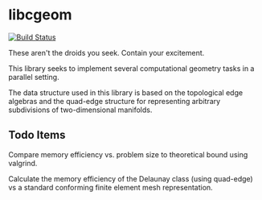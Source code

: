 # libcgeom

[![Build Status](https://travis-ci.org/jdahm/libcgeom.svg?branch=master)](https://travis-ci.org/jdahm/libcgeom)

These aren't the droids you seek. Contain your excitement.

This library seeks to implement several computational geometry tasks
in a parallel setting.

The data structure used in this library is based on the topological
edge algebras and the quad-edge structure for representing arbitrary
subdivisions of two-dimensional manifolds.

## Todo Items

Compare memory efficiency vs. problem size to theoretical bound using
valgrind.

Calculate the memory efficiency of the Delaunay class (using
quad-edge) vs a standard conforming finite element mesh
representation.
